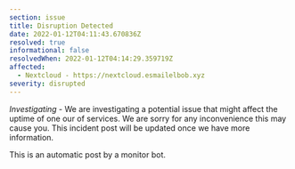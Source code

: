 ```yaml
---
section: issue
title: Disruption Detected
date: 2022-01-12T04:11:43.670836Z
resolved: true
informational: false
resolvedWhen: 2022-01-12T04:14:29.359719Z
affected:
  - Nextcloud - https://nextcloud.esmailelbob.xyz
severity: disrupted
---
```

*Investigating* - We are investigating a potential issue that might affect the uptime of one our of services. We are sorry for any inconvenience this may cause you. This incident post will be updated once we have more information.

This is an automatic post by a monitor bot.
        